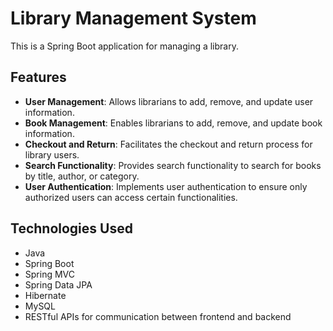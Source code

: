 # Library Management System

This is a Spring Boot application for managing a library.

## Features

- **User Management**: Allows librarians to add, remove, and update user information.
- **Book Management**: Enables librarians to add, remove, and update book information.
- **Checkout and Return**: Facilitates the checkout and return process for library users.
- **Search Functionality**: Provides search functionality to search for books by title, author, or category.
- **User Authentication**: Implements user authentication to ensure only authorized users can access certain functionalities.

## Technologies Used

- Java
- Spring Boot
- Spring MVC
- Spring Data JPA
- Hibernate
- MySQL
- RESTful APIs for communication between frontend and backend
